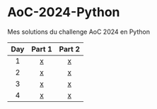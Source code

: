 # AoC-2024-Python

Mes solutions du challenge AoC 2024 en Python

<div align="center">

| Day | Part 1 | Part 2 |
|:--------:|:--------:|:--------:|
| 1  | [x](d1p1.py) | [x](d1p2.py) |
| 2  | [x](d2p1.py) | [x](d2p2.py) |
| 3  | [x](d3p1.py) | [x](d3p2.py) |
| 4  | [x](d4p1.py) | [x](d4p2.py) |


</div>